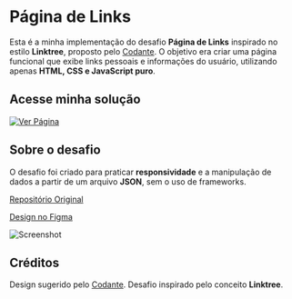 # Página de Links

Esta é a minha implementação do desafio **Página de Links** inspirado no estilo **Linktree**, proposto pelo [Codante](https://codante.io). O objetivo era criar uma página funcional que exibe links pessoais e informações do usuário, utilizando apenas **HTML, CSS e JavaScript puro**.

## Acesse minha solução

[![Ver Página](https://img.shields.io/badge/GitHub%20Pages-Live%20Preview-blue?style=for-the-badge)](https://link-para-a-sua-solucao)

## Sobre o desafio

O desafio foi criado para praticar **responsividade** e a manipulação de dados a partir de um arquivo **JSON**, sem o uso de frameworks.

[Repositório Original](https://github.com/codante-io/mp-pagina-de-links)

[Design no Figma](https://www.figma.com/community/file/1290334353760015149)

![Screenshot](https://github.com/codante-io/mp-pagina-de-links/assets/6475893/c9517f38-8ad5-479e-8a93-f5d1d5c114e1)

## Créditos

Design sugerido pelo [Codante](https://codante.io). Desafio inspirado pelo conceito **Linktree**.
